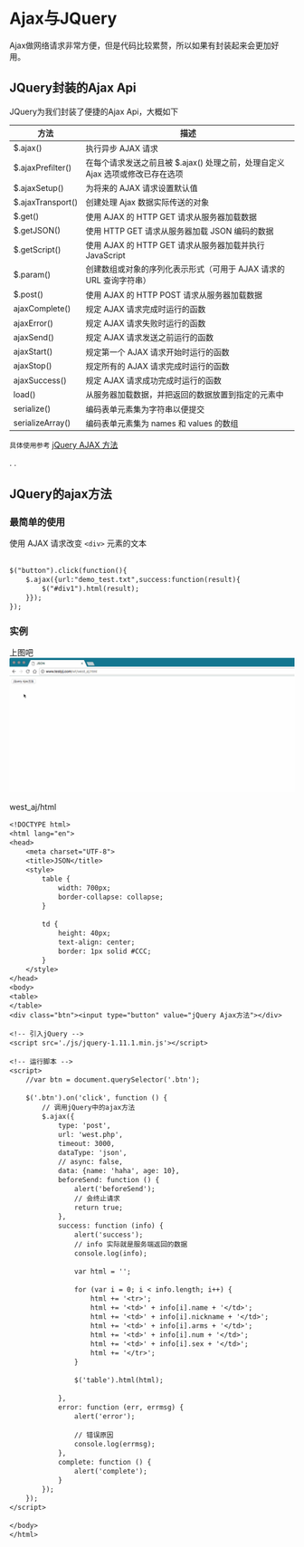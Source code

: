 # Ajax与JQuery


Ajax做网络请求非常方便，但是代码比较累赘，所以如果有封装起来会更加好用。

## JQuery封装的Ajax Api


JQuery为我们封装了便捷的Ajax Api，大概如下


方法 |	描述
--  | ---
$.ajax()	| 执行异步 AJAX 请求
$.ajaxPrefilter() |  在每个请求发送之前且被 $.ajax() 处理之前，处理自定义 Ajax 选项或修改已存在选项
$.ajaxSetup()| 	为将来的 AJAX 请求设置默认值
$.ajaxTransport()	| 创建处理 Ajax 数据实际传送的对象
$.get()	 |  使用 AJAX 的 HTTP GET 请求从服务器加载数据
$.getJSON()| 	使用 HTTP GET 请求从服务器加载 JSON 编码的数据
$.getScript()| 	使用 AJAX 的 HTTP GET 请求从服务器加载并执行 JavaScript
$.param()| 	创建数组或对象的序列化表示形式（可用于 AJAX 请求的 URL 查询字符串）
$.post()| 	使用 AJAX 的 HTTP POST 请求从服务器加载数据
ajaxComplete()| 	规定 AJAX 请求完成时运行的函数
ajaxError()| 	规定 AJAX 请求失败时运行的函数
ajaxSend()| 	规定 AJAX 请求发送之前运行的函数
ajaxStart()| 	规定第一个 AJAX 请求开始时运行的函数
ajaxStop()| 	规定所有的 AJAX 请求完成时运行的函数
ajaxSuccess()| 	规定 AJAX 请求成功完成时运行的函数
load()| 	从服务器加载数据，并把返回的数据放置到指定的元素中
serialize()	| 编码表单元素集为字符串以便提交
serializeArray()	| 编码表单元素集为 names 和 values 的数组


`具体使用参考`  [jQuery AJAX 方法](http://www.runoob.com/jquery/jquery-ref-ajax.html)

.
.
## JQuery的ajax方法


### 最简单的使用
使用 AJAX 请求改变 `<div>` 元素的文本
```

$("button").click(function(){
    $.ajax({url:"demo_test.txt",success:function(result){
        $("#div1").html(result);
    }});
});
```

### 实例

上图吧
![](/assets/jq_aj.gif)


west_aj/html
```
<!DOCTYPE html>
<html lang="en">
<head>
    <meta charset="UTF-8">
    <title>JSON</title>
    <style>
        table {
            width: 700px;
            border-collapse: collapse;
        }

        td {
            height: 40px;
            text-align: center;
            border: 1px solid #CCC;
        }
    </style>
</head>
<body>
<table>
</table>
<div class="btn"><input type="button" value="jQuery Ajax方法"></div>

<!-- 引入jQuery -->
<script src='./js/jquery-1.11.1.min.js'></script>

<!-- 运行脚本 -->
<script>
    //var btn = document.querySelector('.btn');

    $('.btn').on('click', function () {
        // 调用jQuery中的ajax方法
        $.ajax({
            type: 'post',
            url: 'west.php',
            timeout: 3000,
            dataType: 'json',
            // async: false,
            data: {name: 'haha', age: 10},
            beforeSend: function () {
                alert('beforeSend');
                // 会终止请求
                return true;
            },
            success: function (info) {
                alert('success');
                // info 实际就是服务端返回的数据
                console.log(info);

                var html = '';

                for (var i = 0; i < info.length; i++) {
                    html += '<tr>';
                    html += '<td>' + info[i].name + '</td>';
                    html += '<td>' + info[i].nickname + '</td>';
                    html += '<td>' + info[i].arms + '</td>';
                    html += '<td>' + info[i].num + '</td>';
                    html += '<td>' + info[i].sex + '</td>';
                    html += '</tr>';
                }

                $('table').html(html);

            },
            error: function (err, errmsg) {
                alert('error');

                // 错误原因
                console.log(errmsg);
            },
            complete: function () {
                alert('complete');
            }
        });
    });
</script>

</body>
</html>

```









